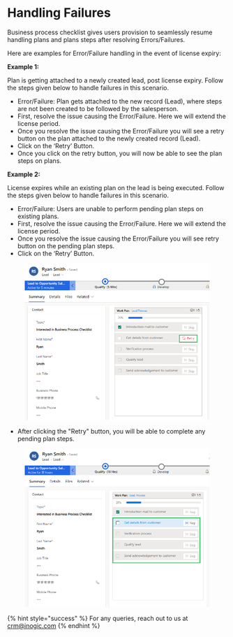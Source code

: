 # Handling Failures

Business process checklist gives users provision to seamlessly resume handling plans and plans steps after resolving Errors/Failures.

Here are examples for Error/Failure handling in the event of license expiry:

**Example 1:**&#x20;

Plan is getting attached to a newly created lead, post license expiry. Follow the steps given below to handle failures in this scenario.

* Error/Failure: Plan gets attached to the new record (Lead), where steps are not been created to be followed by the salesperson.
* First, resolve the issue causing the Error/Failure.  Here we will extend the license period.
* Once you resolve the issue causing the Error/Failure you will see a retry button on the plan attached to the newly created record (Lead).
* Click on the ‘Retry’ Button.
* Once you click on the retry button, you will now be able to see the plan steps on plans.

**Example 2:**&#x20;

License expires while an existing plan on the lead is being executed. Follow the steps given below to handle failures in this scenario.

* Error/Failure: Users are unable to perform pending plan steps on existing plans.
* First, resolve the issue causing the Error/Failure. Here we will extend the license period.
* Once you resolve the issue causing the Error/Failure you will see retry button on the pending plan steps.
* Click on the ‘Retry’ Button.

<figure><img src="../.gitbook/assets/1 (3) (2).png" alt=""><figcaption></figcaption></figure>

* After clicking the "Retry" button, you will be able to complete any pending plan steps.

<figure><img src="../.gitbook/assets/2 (4).png" alt=""><figcaption></figcaption></figure>

{% hint style="success" %}
For any queries, reach out to us at [crm@inogic.com](mailto:crm@inogic.com)
{% endhint %}
